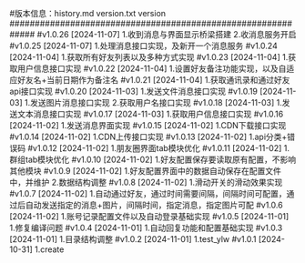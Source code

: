 #版本信息：history.md  version.txt version
#############################################################
#v1.0.26 [2024-11-07]
1.收到消息与界面显示桥梁搭建
2.收消息服务开启
#v1.0.25 [2024-11-07]
1.处理消息接口实现，及新开一个消息服务
#v1.0.24 [2024-11-04]
1.获取所有好友列表以及多种方式实现
#v1.0.23 [2024-11-04]
1.获取用户信息接口实现
#v1.0.22 [2024-11-04]
1.设置好友备注功能实现，以及自适应好友名+当前日期作为备注名
#v1.0.21 [2024-11-04]
1.获取通讯录和通过好友api接口实现
#v1.0.20 [2024-11-03]
1.发送文件消息接口实现
#v1.0.19 [2024-11-03]
1.发送图片消息接口实现
2.获取用户名接口实现
#v1.0.18 [2024-11-03]
1.发送文本消息接口实现
#v1.0.17 [2024-11-03]
1.获取用户信息接口实现
#v1.0.16 [2024-11-02]
1.发送消息界面实现
#v1.0.15 [2024-11-02]
1.CDN下载接口实现
#v1.0.14 [2024-11-02]
1.CDN上传接口实现
#v1.0.13 [2024-11-02]
1.api分类+错误码
#v1.0.12 [2024-11-02]
1.朋友圈界面tab模块优化
#v1.0.11 [2024-11-02]
1.群组tab模块优化
#v1.0.10 [2024-11-02]
1.好友配置保存要读取原有配置，不影响其他模块
#v1.0.9 [2024-11-02]
1.好友配置界面中的数据自动保存在配置文件中，并维护
2.数据结构调整
#v1.0.8 [2024-11-02]
1.滑动开关的滑动效果实现
#v1.0.7 [2024-11-02]
1.自动通过好友，通过时间需要间隔，间隔时间可配置，通过后自动发送指定的消息+图片，间隔时间，指定消息，指定图片可配
#v1.0.6 [2024-11-02]
1.账号记录配置文件以及自动登录基础实现
#v1.0.5 [2024-11-01]
1.修复编译问题
#v1.0.4 [2024-11-01]
1.自动回复功能和配置基础实现
#v1.0.3 [2024-11-01]
1.目录结构调整
#v1.0.2 [2024-11-01]
1.test_ylw
#v1.0.1 [2024-10-31]
1.create